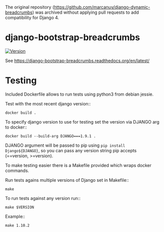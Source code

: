 The original repository (https://github.com/marcanuy/django-dynamic-breadcrumbs) was archived without applying pull requests to add compatibility for Django 4.


django-bootstrap-breadcrumbs
============================

[![Version](https://img.shields.io/pypi/v/django-bootstrap-breadcrumbs.svg)](https://pypi.python.org/pypi/django-bootstrap-breadcrumbs)

See https://django-bootstrap-breadcrumbs.readthedocs.org/en/latest/


Testing
=======

Included Dockerfile allows to run tests using python3 from debian jessie.

Test with the most recent django version::

    docker build .

To specify django version to use for testing set the version via DJANGO arg to docker::

    docker build --build-arg DJANGO===1.9.1 .

DJANGO argument will be passed to pip using `pip install Django${DJANGO}`, so you can pass any version string pip accepts (==version, >=version).

To make testing easier there is a Makefile provided which wraps docker commands.

Run tests agains multiple versions of Django set in Makefile::

    make

To run tests against any version run::

    make $VERSION

Example::

    make 1.10.2
